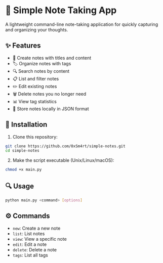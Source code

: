 # 📝 Simple Note Taking App

A lightweight command-line note-taking application for quickly capturing and organizing your thoughts.

## ✨ Features

- 📝 Create notes with titles and content
- 🏷️ Organize notes with tags
- 🔍 Search notes by content
- 📋 List and filter notes
- ✏️ Edit existing notes
- 🗑️ Delete notes you no longer need
- 📊 View tag statistics
- 📁 Store notes locally in JSON format

## 🚀 Installation

1. Clone this repository:
```bash
git clone https://github.com/0xSm4rt/simple-notes.git
cd simple-notes
```

2. Make the script executable (Unix/Linux/macOS):
```bash
chmod +x main.py
```

## 🔍 Usage

```bash
python main.py <command> [options]
```

## ⚙️ Commands

- `new`: Create a new note
- `list`: List notes
- `view`: View a specific note
- `edit`: Edit a note
- `delete`: Delete a note
- `tags`: List all tags

